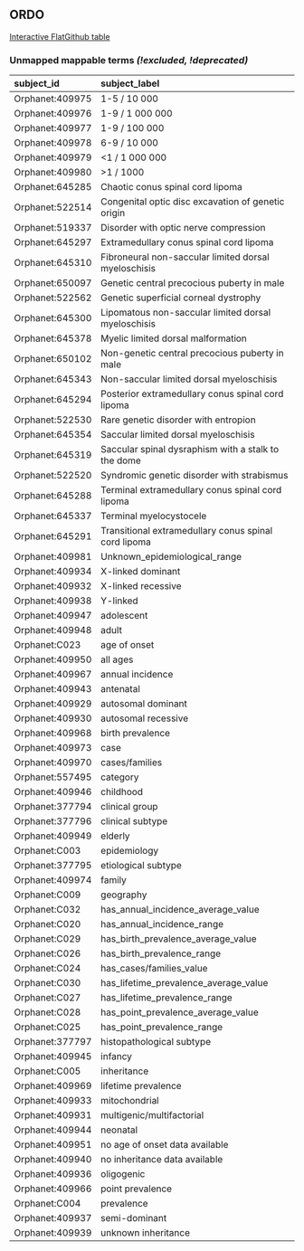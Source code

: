 ## ORDO
[Interactive FlatGithub table](https://flatgithub.com/monarch-initiative/mondo-ingest?filename=src/ontology/reports/ordo_mapping_status.tsv)

### Unmapped mappable terms _(!excluded, !deprecated)_
| subject_id      | subject_label                                        |
|:----------------|:-----------------------------------------------------|
| Orphanet:409975 | 1-5 / 10 000                                         |
| Orphanet:409976 | 1-9 / 1 000 000                                      |
| Orphanet:409977 | 1-9 / 100 000                                        |
| Orphanet:409978 | 6-9 / 10 000                                         |
| Orphanet:409979 | <1 / 1 000 000                                       |
| Orphanet:409980 | >1 / 1000                                            |
| Orphanet:645285 | Chaotic conus spinal cord lipoma                     |
| Orphanet:522514 | Congenital optic disc excavation of genetic origin   |
| Orphanet:519337 | Disorder with optic nerve compression                |
| Orphanet:645297 | Extramedullary conus spinal cord lipoma              |
| Orphanet:645310 | Fibroneural non-saccular limited dorsal myeloschisis |
| Orphanet:650097 | Genetic central precocious puberty in male           |
| Orphanet:522562 | Genetic superficial corneal dystrophy                |
| Orphanet:645300 | Lipomatous non-saccular limited dorsal myeloschisis  |
| Orphanet:645378 | Myelic limited dorsal malformation                   |
| Orphanet:650102 | Non-genetic central precocious puberty in male       |
| Orphanet:645343 | Non-saccular limited dorsal myeloschisis             |
| Orphanet:645294 | Posterior extramedullary conus spinal cord lipoma    |
| Orphanet:522530 | Rare genetic disorder with entropion                 |
| Orphanet:645354 | Saccular limited dorsal myeloschisis                 |
| Orphanet:645319 | Saccular spinal dysraphism with a stalk to the dome  |
| Orphanet:522520 | Syndromic genetic disorder with strabismus           |
| Orphanet:645288 | Terminal extramedullary conus spinal cord lipoma     |
| Orphanet:645337 | Terminal myelocystocele                              |
| Orphanet:645291 | Transitional extramedullary conus spinal cord lipoma |
| Orphanet:409981 | Unknown_epidemiological_range                        |
| Orphanet:409934 | X-linked dominant                                    |
| Orphanet:409932 | X-linked recessive                                   |
| Orphanet:409938 | Y-linked                                             |
| Orphanet:409947 | adolescent                                           |
| Orphanet:409948 | adult                                                |
| Orphanet:C023   | age of onset                                         |
| Orphanet:409950 | all ages                                             |
| Orphanet:409967 | annual incidence                                     |
| Orphanet:409943 | antenatal                                            |
| Orphanet:409929 | autosomal dominant                                   |
| Orphanet:409930 | autosomal recessive                                  |
| Orphanet:409968 | birth prevalence                                     |
| Orphanet:409973 | case                                                 |
| Orphanet:409970 | cases/families                                       |
| Orphanet:557495 | category                                             |
| Orphanet:409946 | childhood                                            |
| Orphanet:377794 | clinical group                                       |
| Orphanet:377796 | clinical subtype                                     |
| Orphanet:409949 | elderly                                              |
| Orphanet:C003   | epidemiology                                         |
| Orphanet:377795 | etiological subtype                                  |
| Orphanet:409974 | family                                               |
| Orphanet:C009   | geography                                            |
| Orphanet:C032   | has_annual_incidence_average_value                   |
| Orphanet:C020   | has_annual_incidence_range                           |
| Orphanet:C029   | has_birth_prevalence_average_value                   |
| Orphanet:C026   | has_birth_prevalence_range                           |
| Orphanet:C024   | has_cases/families_value                             |
| Orphanet:C030   | has_lifetime_prevalence_average_value                |
| Orphanet:C027   | has_lifetime_prevalence_range                        |
| Orphanet:C028   | has_point_prevalence_average_value                   |
| Orphanet:C025   | has_point_prevalence_range                           |
| Orphanet:377797 | histopathological subtype                            |
| Orphanet:409945 | infancy                                              |
| Orphanet:C005   | inheritance                                          |
| Orphanet:409969 | lifetime prevalence                                  |
| Orphanet:409933 | mitochondrial                                        |
| Orphanet:409931 | multigenic/multifactorial                            |
| Orphanet:409944 | neonatal                                             |
| Orphanet:409951 | no age of onset data available                       |
| Orphanet:409940 | no inheritance data available                        |
| Orphanet:409936 | oligogenic                                           |
| Orphanet:409966 | point prevalence                                     |
| Orphanet:C004   | prevalence                                           |
| Orphanet:409937 | semi-dominant                                        |
| Orphanet:409939 | unknown inheritance                                  |